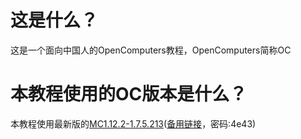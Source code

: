 # 这是什么？

这是一个面向中国人的OpenComputers教程，OpenComputers简称OC

# 本教程使用的OC版本是什么？

本教程使用最新版的[MC1.12.2-1.7.5.213](https://ci.cil.li/job/OpenComputers-MC1.12/213/artifact/build/libs/OpenComputers-MC1.12.2-1.7.5.213.jar)([备用链接](https://pan.baidu.com/s/1C8YczThbd1DzzpDLHVoRiQ)，密码:4e43)

